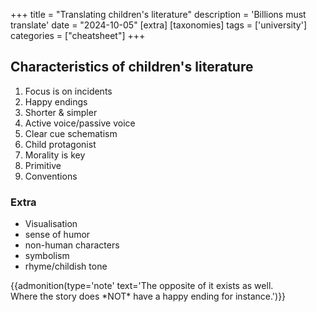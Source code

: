 +++
title = "Translating children's literature"
description = 'Billions must translate'
date = "2024-10-05"
[extra]
[taxonomies]
tags = ['university']
categories = ["cheatsheet"]
+++

## Characteristics of children's literature

1. Focus is on incidents
2. Happy endings
3. Shorter & simpler
4. Active voice/passive voice
5. Clear cue schematism
6. Child protagonist
7. Morality is key
8. Primitive
9. Conventions

### Extra

- Visualisation
- sense of humor
- non-human characters
- symbolism
- rhyme/childish tone

{{admonition(type='note' text='The opposite of it exists as well.\
Where the story does \*NOT\* have a happy ending for instance.')}}
